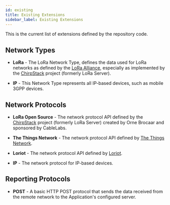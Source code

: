 ```yaml
---
id: existing
title: Existing Extensions
sidebar_label: Existing Extensions
---
```


This is the current list of extensions defined by the repository code.

## Network Types

- **LoRa** - The LoRa Network Type, defines the data used for LoRa networks as
  defined by the [LoRa Alliance](https://www.lora-alliance.org/), especially
  as implemented by the [ChirpStack](https://www.chirpstack.io) project (formerly LoRa Server).

- **IP** - This Network Type represents all IP-based devices, such as mobile 3GPP devices.

## Network Protocols

- **LoRa Open Source** - The network protocol API defined by the
  [ChirpStack](https://www.chirpstack.io) project (formerly LoRa Server) created by Orne Brocaar and
  sponsored by CableLabs.

- **The Things Network** - The network protocol API defined by
  [The Things Network](https://www.thethingsnetwork.org/).

- **Loriot** - The network protocol API defined by
  [Loriot](https://www.loriot.io/).

- **IP** - The network protocol for IP-based devices.

## Reporting Protocols

- **POST** - A basic HTTP POST protocol that sends the data received from the
  remote network to the Application's configured server.
